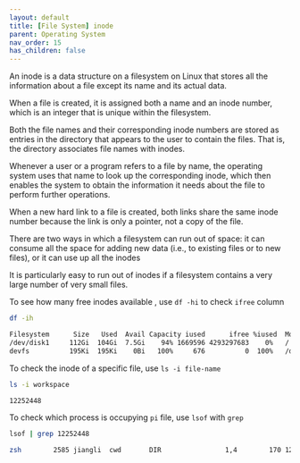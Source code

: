 ```yaml
---
layout: default
title: [File System] inode
parent: Operating System
nav_order: 15
has_children: false
---
```


An inode is a data structure on a filesystem on Linux that stores all the information about a file except its name and its actual data.

When a file is created, it is assigned both a name and an inode number, which is an integer that is unique within the filesystem. 

Both the file names and their corresponding inode numbers are stored as entries in the directory that appears to the user to contain the files. That is, the directory associates file names with inodes.

Whenever a user or a program refers to a file by name, the operating system uses that name to look up the corresponding inode, which then enables the system to obtain the information it needs about the file to perform further operations. 

When a new hard link to a file is created, both links share the same inode number because the link is only a pointer, not a copy of the file.

There are two ways in which a filesystem can run out of space: it can consume all the space for adding new data (i.e., to existing files or to new files), or it can use up all the inodes

It is particularly easy to run out of inodes if a filesystem contains a very large number of very small files. 

To see how many free inodes available , use `df -hi` to check `ifree` column

``` bash
df -ih

Filesystem      Size   Used  Avail Capacity iused      ifree %iused  Mounted on
/dev/disk1     112Gi  104Gi  7.5Gi    94% 1669596 4293297683    0%   /
devfs          195Ki  195Ki    0Bi   100%     676          0  100%   /dev
```

To check the inode of a specific file, use `ls -i file-name`

```bash
ls -i workspace

12252448
```

To check which process is occupying `pi` file, use `lsof` with `grep`

``` bash
lsof | grep 12252448

zsh        2585 jiangli  cwd       DIR                1,4        170 12252448 workspace
```


